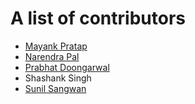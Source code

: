 # A list of contributors 

* [Mayank Pratap](https://github.com/MayankPratap)
* [Narendra Pal](https://github.com/npcoder2k14)
* [Prabhat Doongarwal](https://github.com/pdoongarwal)
* Shashank Singh
* [Sunil Sangwan](https://github.com/shark-S)
